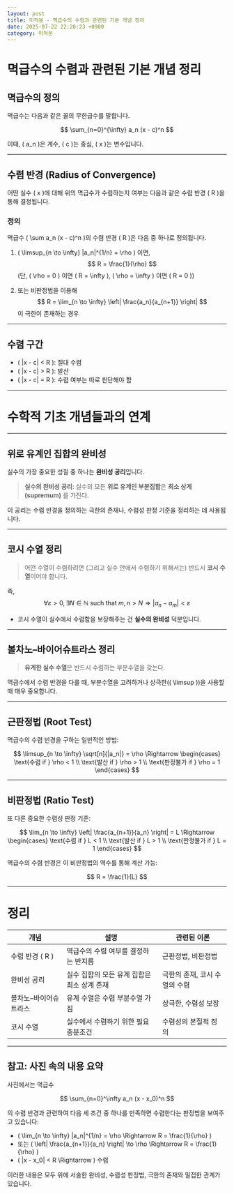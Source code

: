 ```yaml
---
layout: post
title: 미적분 - 멱급수의 수렴과 관련된 기본 개념 정리
date: 2025-07-22 22:20:23 +0900
category: 미적분
---
```

# 멱급수의 수렴과 관련된 기본 개념 정리

## 멱급수의 정의

멱급수는 다음과 같은 꼴의 무한급수를 말합니다.

$$
\sum_{n=0}^{\infty} a_n (x - c)^n
$$

이때, \( a_n \)은 계수, \( c \)는 중심, \( x \)는 변수입니다.

---

## 수렴 반경 (Radius of Convergence)

어떤 실수 \( x \)에 대해 위의 멱급수가 수렴하는지 여부는 다음과 같은 수렴 반경 \( R \)을 통해 결정됩니다.

### 정의

멱급수 \( \sum a_n (x - c)^n \)의 수렴 반경 \( R \)은 다음 중 하나로 정의됩니다.

1. \( \limsup_{n \to \infty} |a_n|^{1/n} = \rho \) 이면,
   $$
   R = \frac{1}{\rho}
   $$
   (단, \( \rho = 0 \) 이면 \( R = \infty \), \( \rho = \infty \) 이면 \( R = 0 \))

2. 또는 비판정법을 이용해
   $$
   R = \lim_{n \to \infty} \left| \frac{a_n}{a_{n+1}} \right|
   $$
   이 극한이 존재하는 경우

---

## 수렴 구간

- \( |x - c| < R \): 절대 수렴
- \( |x - c| > R \): 발산
- \( |x - c| = R \): 수렴 여부는 따로 판단해야 함

---

# 수학적 기초 개념들과의 연계

---

## 위로 유계인 집합의 완비성

실수의 가장 중요한 성질 중 하나는 **완비성 공리**입니다.

> **실수의 완비성 공리**: 실수의 모든 **위로 유계인 부분집합**은 **최소 상계(supremum)** 를 가진다.

이 공리는 수렴 반경을 정의하는 극한의 존재나, 수렴성 판정 기준을 정리하는 데 사용됩니다.

---

## 코시 수열 정리

> 어떤 수열이 수렴하려면 (그리고 실수 안에서 수렴하기 위해서는) 반드시 **코시 수열**이어야 합니다.

즉,
$$
\forall \varepsilon > 0, \exists N \in \mathbb{N} \text{ such that } m, n > N \Rightarrow |a_n - a_m| < \varepsilon
$$

- 코시 수열이 실수에서 수렴함을 보장해주는 건 **실수의 완비성** 덕분입니다.

---

## 볼차노–바이어슈트라스 정리

> **유계한 실수 수열**은 반드시 수렴하는 부분수열을 갖는다.

멱급수에서 수렴 반경을 다룰 때, 부분수열을 고려하거나 상극한(\( \limsup \))을 사용할 때 매우 중요합니다.

---

## 근판정법 (Root Test)

멱급수의 수렴 반경을 구하는 일반적인 방법:

$$
\limsup_{n \to \infty} \sqrt[n]{|a_n|} = \rho \Rightarrow
\begin{cases}
\text{수렴 if } \rho < 1 \\
\text{발산 if } \rho > 1 \\
\text{판정불가 if } \rho = 1
\end{cases}
$$

---

## 비판정법 (Ratio Test)

또 다른 중요한 수렴성 판정 기준:

$$
\lim_{n \to \infty} \left| \frac{a_{n+1}}{a_n} \right| = L \Rightarrow
\begin{cases}
\text{수렴 if } L < 1 \\
\text{발산 if } L > 1 \\
\text{판정불가 if } L = 1
\end{cases}
$$

멱급수의 수렴 반경은 이 비판정법의 역수를 통해 계산 가능:

$$
R = \frac{1}{L}
$$

---

# 정리

| 개념 | 설명 | 관련된 이론 |
|------|------|--------------|
| 수렴 반경 \( R \) | 멱급수의 수렴 여부를 결정하는 반지름 | 근판정법, 비판정법 |
| 완비성 공리 | 실수 집합의 모든 유계 집합은 최소 상계 존재 | 극한의 존재, 코시 수열의 수렴 |
| 볼차노–바이어슈트라스 | 유계 수열은 수렴 부분수열 가짐 | 상극한, 수렴성 보장 |
| 코시 수열 | 실수에서 수렴하기 위한 필요충분조건 | 수렴성의 본질적 정의 |

---

## 참고: 사진 속의 내용 요약

사진에서는 멱급수

$$
\sum_{n=0}^\infty a_n (x - x_0)^n
$$

의 수렴 반경과 관련하여 다음 세 조건 중 하나를 만족하면 수렴한다는 판정법을 보여주고 있습니다:

- \( \lim_{n \to \infty} |a_n|^{1/n} = \rho \Rightarrow R = \frac{1}{\rho} \)
- 또는 \( \left| \frac{a_{n+1}}{a_n} \right| \to \rho \Rightarrow R = \frac{1}{\rho} \)
- \( |x - x_0| < R \Rightarrow \) 수렴

이러한 내용은 모두 위에 서술한 완비성, 수렴성 판정법, 극한의 존재와 밀접한 관계가 있습니다.

